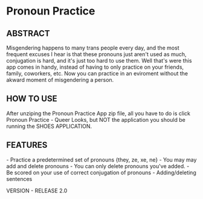 <h1>Pronoun Practice</h1>

<h2>ABSTRACT</h2>
	Misgendering happens to many trans people every day, and the most frequent excuses I hear is that these pronouns just aren't used
as much, conjugation is hard, and it's just too hard to use them. Well that's were this app comes in handy, instead of having to only 
practice on your friends, family, coworkers, etc. Now you can practice in an eviroment without the akward moment of misgendering a person. 

<h2>HOW TO USE</h2>
	After unziping the Pronoun Practice App zip file, all you have to do is click Pronoun Practice - Queer Looks, but NOT the 
application you should be running the SHOES APPLICATION.

<h2>FEATURES</h2>
	- Practice a predetermined set of pronouns {they, ze, xe, ne}
		- You may may add and delete pronouns
			- You can only delete pronouns you've added.
	- Be scored on your use of correct conjugation of pronouns
	- Adding/deleting sentences

VERSION - RELEASE 2.0
